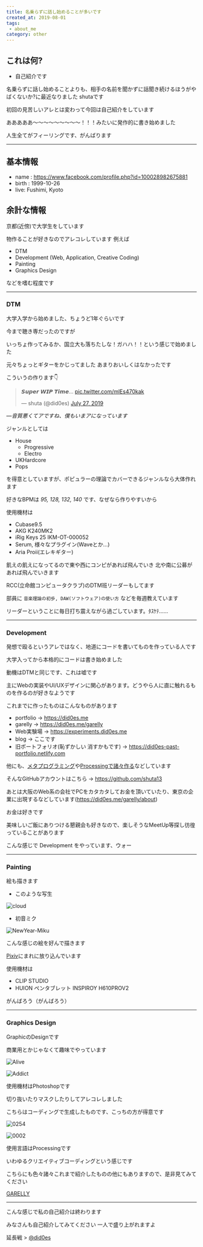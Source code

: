 ```yaml
---
title: 名乗らずに話し始めることが多いです
created_at: 2019-08-01
tags: 
 - about_me
category: other
---
```

## これは何?


- 自己紹介です


名乗らずに話し始めることよりも、相手の名前を聞かずに話聞き続けるほうがやばくないか?に最近なりました shutaです

初回の見苦しいアレとは変わって今回は自己紹介をしています

あああああ〜〜〜〜〜〜〜〜〜！！！みたいに発作的に書き始めました

人生全てがフィーリングです、がんばります

---

## 基本情報


- name : <a href="https://www.facebook.com/profile.php?id=100028982675881" target="_blank">https://www.facebook.com/profile.php?id=100028982675881</a>
- birth : 1999-10-26
- live: Fushimi, Kyoto


## 余計な情報

京都(近傍)で大学生をしています

物作ることが好きなのでアレコレしています 例えば


- DTM
- Development (Web, Application, Creative Coding)
- Painting
- Graphics Design


などを嗜む程度です

<!-- こちらを覗いてみてください >> <https://did0es.me/garelly> -->

---

### **DTM**

大学入学から始めました、ちょうど1年ぐらいです

今まで聴き専だったのですが

いっちょ作ってみるか、国立大も落ちたしな！ガハハ！！という感じで始めました

元々ちょっとギターをかじってました あまりおいしくはなかったです

こういうの作ります👇

<blockquote class="twitter-tweet"><p lang="en" dir="ltr">𝙎𝙪𝙥𝙚𝙧 𝙒𝙄𝙋 𝙏𝙞𝙢𝙚… <a href="https://t.co/mlEs470kak">pic.twitter.com/mlEs470kak</a></p>&mdash; shuta (@did0es) <a href="https://twitter.com/did0es/status/1155144110698684421?ref_src=twsrc%5Etfw">July 27, 2019</a></blockquote> <script async src="https://platform.twitter.com/widgets.js" charset="utf-8"></script>

*—音質悪くてアですね、僕もいまアになっています*

ジャンルとしては


- House
  - Progressive
  - Electro
- UKHardcore
- Pops


を得意としていますが、ポピュラーの理論でカバーできるジャンルなら大体作れます

好きなBPMは *95, 128, 132, 140* です、なぜなら作りやすいから

使用機材は


- Cubase9.5
- AKG K240MK2
- iRig Keys 25 IKM-OT-000052
- Serum, 様々なプラグイン(Waveとか...)
- Aria Proⅱ(エレキギター)


飢えの飢えになってるので東や西にコンピがあれば飛んでいき 北や南に公募があれば飛んでいきます

RCC(立命館コンピュータクラブ)のDTM班リーダーもしてます

部員に `音楽理論の初歩, DAW(ソフトウェア)の使い方` などを毎週教えています

リーダーということに毎日打ち震えながら過ごしています。ﾀｽｹﾃ......


---

### **Development**

発想で殴るというアレではなく、地道にコードを書いてものを作っている人です

大学入ってから本格的にコードは書き始めました

動機はDTMと同じです、これは嘘です

主にWebの実装やUI/UXデザインに関心があります。どうやら人に直に触れるものを作るのが好きなようです

これまでに作ったものはこんなものがあります

- portfolio → <a href="https://did0es.me" target="_blank">https://did0es.me</a>
- garelly → <a href="https://did0es.me/garelly" target="_blank">https://did0es.me/garelly</a>
- Web実験場 → <a href="https://experiments.did0es.me" target="_blank">https://experiments.did0es.me</a>
- blog → ここです
- 旧ポートフォリオ(恥ずかしい 消すかもです) → <a href="https://did0es-past-portfolio.netlify.com" target="_blank">https://did0es-past-portfolio.netlify.com</a>

他にも、<a href="https://github.com/shuta13/Metaprogramming" target="_blank">メタプログラミング</a>や<a href="https://github.com/shuta13/processing" target="_blank">Processingで諸々作る</a>などしています

そんなGitHubアカウントはこちら → <a href="https://github.com/shuta13" target="_blank">https://github.com/shuta13</a>

あとは大阪のWeb系の会社でPCをカタカタしてお金を頂いていたり、東京の企業に出現するなどしています(<a href="https://did0es.me/garelly/about" target="_blank">https://did0es.me/garelly/about</a>)

お金は好きです

美味しいご飯にありつける懇親会も好きなので、楽しそうなMeetUp等探し彷徨っていることがあります

こんな感じで Development をやっています、ウォー

---

### **Painting**

絵も描きます

- このような写生

![cloud](https://blog.did0es.me/images/cloud.jpg)

- 初音ミク

![NewYear-Miku](https://blog.did0es.me/images/miku.png)

こんな感じの絵を好んで描きます

<a href="https://www.pixiv.net/member.php?id=19834475" target="_blank">Pixiv</a>にまれに放り込んでいます

使用機材は

- CLIP STUDIO
- HUION ペンタブレット INSPIROY H610PROV2

がんばろう（がんばろう）

---

### **Graphics Design**

GraphicのDesignです

商業用とかじゃなくて趣味でやっています

![Alive](https://blog.did0es.me/images/alive.png)

![Addict](https://blog.did0es.me/images/addict.png)

使用機材はPhotoshopです

切り抜いたりマスクしたりしてアレコレしました

こちらはコーディングで生成したものです、こっちの方が得意です

![0254](https://blog.did0es.me/images/frame-0254.png)

![0002](https://blog.did0es.me/images/frame-0002.png)

使用言語はProcessingです

いわゆるクリエイティブコーディングという感じです

こちらにも色々諸々これまで紹介したものの他にもありますので、是非見てみてください

<a href="https://did0es.me/garelly" target="_blank">GARELLY</a>

---

こんな感じで私の自己紹介は終わります

みなさんも自己紹介してみてください 一人で盛り上がれますよ

延長戦 > <a href="https://twitter.com/did0es" target="_blank">@did0es</a>